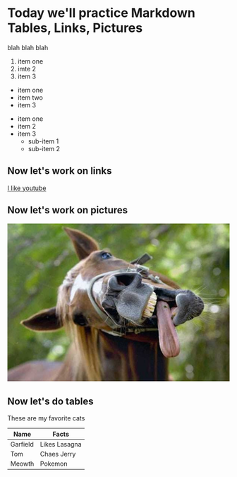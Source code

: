 # Today we'll practice Markdown Tables, Links, Pictures

blah blah blah

1. item one
2. imte 2
3. item 3

- item one
- item two
- item 3

* item one
* item 2
* item 3
    * sub-item 1
    * sub-item 2


## Now let's work on links

[I like youtube](http://www.youtube.com)

## Now let's work on pictures

![here's a picture of a horse](horse.jpg)


## Now let's do tables

These are my favorite cats

| Name     | Facts         |
| ---      | ---           |
| Garfield | Likes Lasagna |
| Tom      | Chaes Jerry   |
| Meowth   | Pokemon       |




















